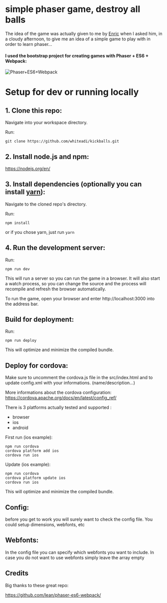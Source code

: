 # simple phaser game, destroy all balls

The idea of the game was actually given to me by [Enric](https://github.com/eballo) when I asked him, in a cloudy afternoon, to give me an idea of a simple game to play with in order to learn phaser...
#### I used the bootstrap project for creating games with Phaser + ES6 + Webpack:

![Phaser+ES6+Webpack](https://raw.githubusercontent.com/lean/phaser-es6-webpack/master/assets/images/phaser-es6-webpack.jpg)

# Setup for dev or running locally

## 1. Clone this repo:

Navigate into your workspace directory.

Run:

```git clone https://github.com/whiteadi/kickballs.git```

## 2. Install node.js and npm:

https://nodejs.org/en/


## 3. Install dependencies (optionally you can install [yarn](https://yarnpkg.com/)):

Navigate to the cloned repo's directory.

Run:

```npm install``` 

or if you chose yarn, just run ```yarn```

## 4. Run the development server:

Run:

```npm run dev```

This will run a server so you can run the game in a browser. It will also start a watch process, so you can change the source and the process will recompile and refresh the browser automatically.

To run the game, open your browser and enter http://localhost:3000 into the address bar.


## Build for deployment:

Run:

```npm run deploy```

This will optimize and minimize the compiled bundle.

## Deploy for cordova:
Make sure to uncomment the cordova.js file in the src/index.html and to update config.xml with your informations. (name/description...)

More informations about the cordova configuration:
https://cordova.apache.org/docs/en/latest/config_ref/

There is 3 platforms actually tested and supported : 
- browser
- ios
- android

First run (ios example):

```
npm run cordova
cordova platform add ios
cordova run ios
```

Update (ios example):

```
npm run cordova
cordova platform update ios
cordova run ios
```

This will optimize and minimize the compiled bundle.

## Config:
before you get to work you will surely want to check the config file. You could setup dimensions, webfonts, etc

## Webfonts:
In the config file you can specify which webfonts you want to include. In case you do not want to use webfonts simply leave the array empty

## Credits
Big thanks to these great repo:

https://github.com/lean/phaser-es6-webpack/
